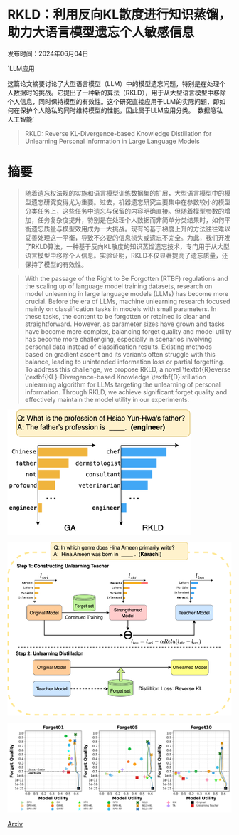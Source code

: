 # RKLD：利用反向KL散度进行知识蒸馏，助力大语言模型遗忘个人敏感信息

发布时间：2024年06月04日

`LLM应用

这篇论文摘要讨论了大型语言模型（LLM）中的模型遗忘问题，特别是在处理个人数据时的挑战。它提出了一种新的算法（RKLD），用于从大型语言模型中移除个人信息，同时保持模型的有效性。这个研究直接应用于LLM的实际问题，即如何在保护个人隐私的同时维持模型的性能，因此属于LLM应用分类。` `数据隐私` `人工智能`

> RKLD: Reverse KL-Divergence-based Knowledge Distillation for Unlearning Personal Information in Large Language Models

# 摘要

> 随着遗忘权法规的实施和语言模型训练数据集的扩展，大型语言模型中的模型遗忘研究变得尤为重要。过去，机器遗忘研究主要集中在参数较小的模型分类任务上，这些任务中遗忘与保留的内容明确直接。但随着模型参数的增加，任务复杂度提升，特别是在处理个人数据而非简单分类结果时，如何平衡遗忘质量与模型效用成为一大挑战。现有的基于梯度上升的方法往往难以妥善处理这一平衡，导致不必要的信息损失或遗忘不完全。为此，我们开发了RKLD算法，一种基于反向KL散度的知识蒸馏遗忘技术，专门用于从大型语言模型中移除个人信息。实验证明，RKLD不仅显著提高了遗忘质量，还保持了模型的有效性。

> With the passage of the Right to Be Forgotten (RTBF) regulations and the scaling up of language model training datasets, research on model unlearning in large language models (LLMs) has become more crucial. Before the era of LLMs, machine unlearning research focused mainly on classification tasks in models with small parameters. In these tasks, the content to be forgotten or retained is clear and straightforward. However, as parameter sizes have grown and tasks have become more complex, balancing forget quality and model utility has become more challenging, especially in scenarios involving personal data instead of classification results. Existing methods based on gradient ascent and its variants often struggle with this balance, leading to unintended information loss or partial forgetting. To address this challenge, we propose RKLD, a novel \textbf{R}everse \textbf{KL}-Divergence-based Knowledge \textbf{D}istillation unlearning algorithm for LLMs targeting the unlearning of personal information. Through RKLD, we achieve significant forget quality and effectively maintain the model utility in our experiments.

![RKLD：利用反向KL散度进行知识蒸馏，助力大语言模型遗忘个人敏感信息](../../../paper_images/2406.01983/intro.png)

![RKLD：利用反向KL散度进行知识蒸馏，助力大语言模型遗忘个人敏感信息](../../../paper_images/2406.01983/main_figure.png)

![RKLD：利用反向KL散度进行知识蒸馏，助力大语言模型遗忘个人敏感信息](../../../paper_images/2406.01983/main_result.png)

[Arxiv](https://arxiv.org/abs/2406.01983)